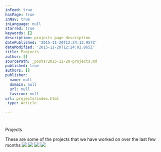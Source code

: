 ```yaml
---
inFeed: true
hasPage: true
inNav: true
inLanguage: null
starred: true
keywords: []
description: projects page description
datePublished: '2015-11-20T12:24:13.957Z'
dateModified: '2015-11-20T12:24:02.865Z'
title: Projects
author: []
sourcePath: _posts/2015-11-20-projects.md
published: true
authors: []
publisher:
  name: null
  domain: null
  url: null
  favicon: null
url: projects/index.html
_type: Article

---
```

# 

Projects

These are some of the projects that we have worked on over the last few months
![](https://the-grid-user-content.s3-us-west-2.amazonaws.com/ca00b484-e6d5-4124-bb0f-0dc08130ebed.jpg)
![](https://the-grid-user-content.s3-us-west-2.amazonaws.com/3a9d0e8d-6bf6-4ac5-a886-cd4ecdf3c282.jpg)
![](https://the-grid-user-content.s3-us-west-2.amazonaws.com/ece61c34-6595-4fbe-a3c1-2df97bbdfa66.jpg)
![](https://the-grid-user-content.s3-us-west-2.amazonaws.com/260b250d-e8eb-45a7-bb7d-1f42aeea47b8.jpg)